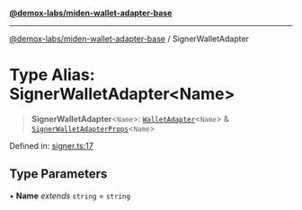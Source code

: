 [**@demox-labs/miden-wallet-adapter-base**](../README.md)

***

[@demox-labs/miden-wallet-adapter-base](../globals.md) / SignerWalletAdapter

# Type Alias: SignerWalletAdapter\<Name\>

> **SignerWalletAdapter**\<`Name`\>: [`WalletAdapter`](WalletAdapter.md)\<`Name`\> & [`SignerWalletAdapterProps`](../interfaces/SignerWalletAdapterProps.md)\<`Name`\>

Defined in: [signer.ts:17](https://github.com/demox-labs/miden-wallet-adapter/blob/4e4ca8998b01f40befb8850757ab37009c071cf2/packages/core/base/signer.ts#L17)

## Type Parameters

• **Name** *extends* `string` = `string`
